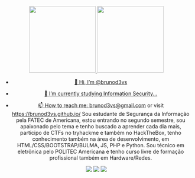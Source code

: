 <div align="center">
  <a href="https://github.com/brunod3vs">
  <img height="180em" src="https://github-readme-stats.vercel.app/api?username=brunod3vs&show_icons=true&theme=dracula&include_all_commits=true&count_private=true"/>
  <img height="180em" src="https://github-readme-stats.vercel.app/api/top-langs/?username=brunod3vs&layout=compact&langs_count=7&theme=dracula"/>

  
  
- 👋 Hi, I’m @brunod3vs
- 🌱 I’m currently studying Information Security...
- 📫 How to reach me: brunod3vs@gmail.com or visit https://brunod3vs.github.io/
    Sou estudante de Segurança da Informação pela FATEC de Americana, estou entrando no segundo semestre, sou apaixonado pelo tema e tenho buscado a aprender cada dia mais, participo de CTFs no tryhackme e também no HackTheBox, tenho conhecimento também na área de desenvolvimento, em HTML/CSS/BOOTSTRAP/BULMA, JS, PHP e Python.
    Sou técnico em eletrônica pelo POLITEC Americana e tenho curso livre de formação profissional também em Hardware/Redes.
  
  
  <div> 
 <a href="#" target="_blank"><img src="https://img.shields.io/badge/-Instagram-%23E4405F?style=for-the-badge&logo=instagram&logoColor=white" target="_blank"></a>
 <a href = "mailto:brunod3vs@gmail.com"><img src="https://img.shields.io/badge/-Gmail-%23333?style=for-the-badge&logo=gmail&logoColor=white" target="_blank"></a>
 <a href="https://www.linkedin.com/in/brunod3vs/" target="_blank"><img src="https://img.shields.io/badge/-LinkedIn-%230077B5?style=for-the-badge&logo=linkedin&logoColor=white" target="_blank"></a> 
    
 
</div>

<!---
brunod3vs/brunod3vs is a ✨ special ✨ repository because its `README.md` (this file) appears on your GitHub profile.
You can click the Preview link to take a look at your changes.
--->

  
  
